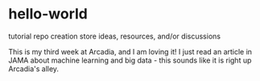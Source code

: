 # hello-world
tutorial repo creation store ideas, resources, and/or discussions

This is my third week at Arcadia, and I am loving it!
I just read an article in JAMA about machine learning and big data - this sounds like it is right up Arcadia's alley.
